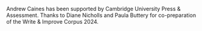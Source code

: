 Andrew Caines has been supported by Cambridge University Press & Assessment. Thanks to Diane Nicholls and Paula Buttery for co-preparation of the Write & Improve Corpus 2024.
